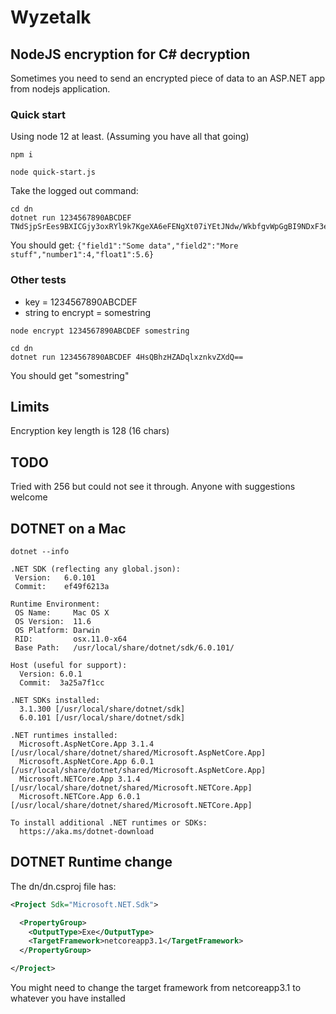 # Wyzetalk

## NodeJS encryption for C# decryption

Sometimes you need to send an encrypted piece of data to an ASP.NET app from nodejs application.

### Quick start

Using node 12 at least. (Assuming you have all that going)

```
npm i
```

```
node quick-start.js
```
Take the logged out command:
```
cd dn
dotnet run 1234567890ABCDEF TNdSjpSrEes9BXICGjy3oxRYl9k7KgeXA6eFENgXt07iYEtJNdw/WkbfgvWpGgBI9NDxF3e2ooVWp3Om9oxZU5ldlcWdnn81A8SL6nbg9tE=
```
You should get:
`{"field1":"Some data","field2":"More stuff","number1":4,"float1":5.6}`



### Other tests

* key = 1234567890ABCDEF
* string to encrypt = somestring

```
node encrypt 1234567890ABCDEF somestring
```
```
cd dn
dotnet run 1234567890ABCDEF 4HsQBhzHZADqlxznkvZXdQ==
```

You should get "somestring"

## Limits

Encryption key length is 128 (16 chars)

## TODO

Tried with 256 but could not see it through. Anyone with suggestions welcome

## DOTNET on a Mac

`dotnet --info`

```
.NET SDK (reflecting any global.json):
 Version:   6.0.101
 Commit:    ef49f6213a

Runtime Environment:
 OS Name:     Mac OS X
 OS Version:  11.6
 OS Platform: Darwin
 RID:         osx.11.0-x64
 Base Path:   /usr/local/share/dotnet/sdk/6.0.101/

Host (useful for support):
  Version: 6.0.1
  Commit:  3a25a7f1cc

.NET SDKs installed:
  3.1.300 [/usr/local/share/dotnet/sdk]
  6.0.101 [/usr/local/share/dotnet/sdk]

.NET runtimes installed:
  Microsoft.AspNetCore.App 3.1.4 [/usr/local/share/dotnet/shared/Microsoft.AspNetCore.App]
  Microsoft.AspNetCore.App 6.0.1 [/usr/local/share/dotnet/shared/Microsoft.AspNetCore.App]
  Microsoft.NETCore.App 3.1.4 [/usr/local/share/dotnet/shared/Microsoft.NETCore.App]
  Microsoft.NETCore.App 6.0.1 [/usr/local/share/dotnet/shared/Microsoft.NETCore.App]

To install additional .NET runtimes or SDKs:
  https://aka.ms/dotnet-download
```

## DOTNET Runtime change

The dn/dn.csproj file has:

```xml
<Project Sdk="Microsoft.NET.Sdk">

  <PropertyGroup>
    <OutputType>Exe</OutputType>
    <TargetFramework>netcoreapp3.1</TargetFramework>
  </PropertyGroup>

</Project>
```

You might need to change the target framework from netcoreapp3.1 to whatever you have installed

